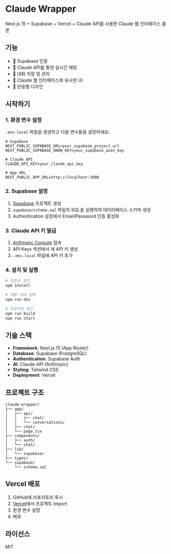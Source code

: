 # Claude Wrapper

Next.js 15 + Supabase + Vercel + Claude API를 사용한 Claude 웹 인터페이스 클론

## 기능

- 🔐 Supabase 인증
- 💬 Claude API를 통한 실시간 채팅
- 📝 대화 저장 및 관리
- 🎨 Claude 웹 인터페이스와 유사한 UI
- 📱 반응형 디자인

## 시작하기

### 1. 환경 변수 설정

`.env.local` 파일을 생성하고 다음 변수들을 설정하세요:

```env
# Supabase
NEXT_PUBLIC_SUPABASE_URL=your_supabase_project_url
NEXT_PUBLIC_SUPABASE_ANON_KEY=your_supabase_anon_key

# Claude API
CLAUDE_API_KEY=your_claude_api_key

# App URL
NEXT_PUBLIC_APP_URL=http://localhost:3000
```

### 2. Supabase 설정

1. [Supabase](https://supabase.com) 프로젝트 생성
2. `supabase/schema.sql` 파일의 SQL을 실행하여 데이터베이스 스키마 생성
3. Authentication 설정에서 Email/Password 인증 활성화

### 3. Claude API 키 발급

1. [Anthropic Console](https://console.anthropic.com) 접속
2. API Keys 섹션에서 새 API 키 생성
3. `.env.local` 파일에 API 키 추가

### 4. 설치 및 실행

```bash
# 의존성 설치
npm install

# 개발 서버 실행
npm run dev

# 프로덕션 빌드
npm run build
npm run start
```

## 기술 스택

- **Framework**: Next.js 15 (App Router)
- **Database**: Supabase (PostgreSQL)
- **Authentication**: Supabase Auth
- **AI**: Claude API (Anthropic)
- **Styling**: Tailwind CSS
- **Deployment**: Vercel

## 프로젝트 구조

```
claude-wrapper/
├── app/
│   ├── api/
│   │   ├── chat/
│   │   └── conversations/
│   ├── chat/
│   └── page.tsx
├── components/
│   ├── auth/
│   └── chat/
├── lib/
│   └── supabase/
├── types/
└── supabase/
    └── schema.sql
```

## Vercel 배포

1. GitHub에 리포지토리 푸시
2. [Vercel](https://vercel.com)에서 프로젝트 Import
3. 환경 변수 설정
4. 배포

## 라이선스

MIT
